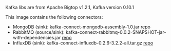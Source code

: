 Kafka libs are from Apache Bigtop v1.2.1, Kafka version 0.10.1

This image contains the following connectors:
- MongoDB (sink): kafka-connect-mongodb-assembly-1.0.jar [repo](https://github.com/startappdev/kafka-connect-mongodb)
- RabbitMQ (source/sink): kafka-connect-rabbitmq-0.0.2-SNAPSHOT-jar-with-dependencies.jar [repo](https://github.com/tengu-team/kafka-connect-rabbitmq)
- InfluxDB (sink): kafka-connect-influxdb-0.2.6-3.2.2-all.tar.gz [repo](https://github.com/Landoop/stream-reactor)
